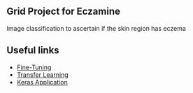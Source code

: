 ## Grid Project for Eczamine
Image classification to ascertain if the skin region has eczema

## Useful links
* [Fine-Tuning](https://www.youtube.com/watch?v=H8sXcAXrGR4&ab_channel=HvassLaboratories)
* [Transfer Learning](https://www.youtube.com/watch?v=m5RjXjvAAhQ&ab_channel=Anujshah)
* [Keras Application](https://keras.io/api/applications/)